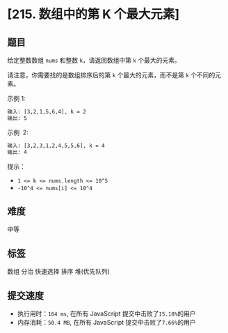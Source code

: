 # [215. 数组中的第 K 个最大元素]

## 题目

给定整数数组 `nums` 和整数 `k`，请返回数组中第 `k` 个最大的元素。

请注意，你需要找的是数组排序后的第 `k` 个最大的元素，而不是第 `k` 个不同的元素。

示例 1:

```txt
输入: [3,2,1,5,6,4], k = 2
输出: 5
```

示例  2:

```txt
输入: [3,2,3,1,2,4,5,5,6], k = 4
输出: 4
```

提示：

- `1 <= k <= nums.length <= 10^5`
- `-10^4 <= nums[i] <= 10^4`

## 难度

中等

## 标签

数组 分治 快速选择 排序 堆(优先队列)

## 提交速度

- 执行用时：`164 ms`, 在所有 JavaScript 提交中击败了`15.18%`的用户
- 内存消耗：`50.4 MB`, 在所有 JavaScript 提交中击败了`7.66%`的用户
